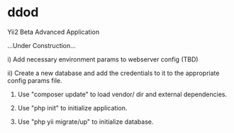 ddod
====

Yii2 Beta Advanced Application

...Under Construction...

i) Add necessary environment params to webserver config (TBD)

ii) Create a new database and add the credentials to it to the appropriate config params file.

1) Use "composer update" to load vendor/ dir and external dependencies.

2) Use "php init" to initialize application.

3) Use "php yii migrate/up" to initialize database.

